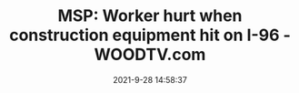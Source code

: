---
"title": "MSP: Worker hurt when construction equipment hit on I-96 - WOODTV.com"
"date": "2021-9-28 14:58:37"
"feed_name": "GOOGLENEWSCONSTRUCTION"
"feed_website": "https://news.google.com/search?q=construction%2Bincident&hl=en-US&gl=US&ceid=US:en"
"feed_rss": "https://news.google.com/rss/search?q=construction%2Bincident&hl=en-US&gl=US&ceid=US:en"
"link": "https://www.woodtv.com/news/kent-county/msp-worker-hurt-when-construction-equipment-hit-on-i-96/"
"source": "{'href': 'https://www.woodtv.com', 'title': 'WOODTV.com'}"
"file": "_posts/2021-1-1-2e5343dd150845ee54e1e7fb05397f24d36fbb55.md"
"accident": "1"
"drilling": "0"
"dead": "0"
"injured": "1"
"arrested": "0"
"where": "construction site"
"causes": "hit"
"place": "michigan"
"place_uri": "http://en.wikipedia.org/wiki/Michigan"
---